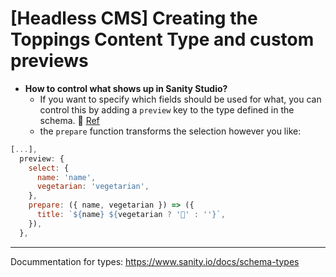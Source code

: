 # [Headless CMS] Creating the Toppings Content Type and custom previews



- **How to control what shows up in Sanity Studio?** 
  - If you want to specify which fields should be used for what, you can control this by adding a `preview` key to the type defined in the schema. 🔗 [Ref](https://www.sanity.io/docs/previews-list-views)
  - the `prepare` function transforms the selection however you like:

```js
[...],  
  preview: {
    select: {
      name: 'name',
      vegetarian: 'vegetarian',
    },
    prepare: ({ name, vegetarian }) => ({
      title: `${name} ${vegetarian ? '🍃' : ''}`,
    }),
  },
```



---

Docummentation for types: https://www.sanity.io/docs/schema-types

